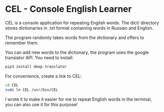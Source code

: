  # CEL - Console English Learner
 CEL is a console application for repeating English words. The dict/ directory stores dictionaries in .txt format containing words in Russian and English. 

The program randomly takes words from the dictionary and offers to remember them.

You can add new words to the dictionary, the program uses the google translator API. You need to install:

```python
pip3 install deep-translator
```



For convenience, create a link to CEL:


```bash
cd CEL
sudo ln CEL /usr/bin/CEL
```
I wrote it to make it easier for me to repeat English words in the terminal, you can also use it for this purpose!
